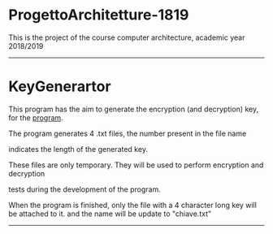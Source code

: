 # ProgettoArchitetture-1819
This is the project of the course computer architecture, academic year 2018/2019

- - -

# KeyGenerartor
This program has the aim to generate the encryption (and decryption) key, for the [program]().

The program generates 4 .txt files, the number present in the file name

indicates the length of the generated key.

These files are only temporary. They will be used to perform encryption and decryption

tests during the development of the program.

When the program is finished, only the file with a 4 character long key will be attached to it.
and the name will be update to "chiave.txt"


___
